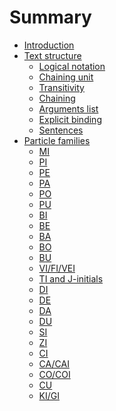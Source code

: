 # Summary

- [Introduction](introduction.md)
- [Text structure]()
  - [Logical notation](structure/logical_notation.md)
  - [Chaining unit](structure/chaining_unit.md)
  - [Transitivity](structure/transitivity.md)
  - [Chaining]()
  - [Arguments list]()
  - [Explicit binding]()
  - [Sentences]()
- [Particle families]()
  - [MI]()
  - [PI]()
  - [PE]()
  - [PA]()
  - [PO]()
  - [PU]()
  - [BI]()
  - [BE]()
  - [BA]()
  - [BO]()
  - [BU]()
  - [VI/FI/VEI](families/vi_fi_vei.md)
  - [TI and J-initials]()
  - [DI]()
  - [DE]()
  - [DA]()
  - [DU]()
  - [SI]()
  - [ZI]()
  - [CI]()
  - [CA/CAI]()
  - [CO/COI]()
  - [CU]()
  - [KI/GI]()